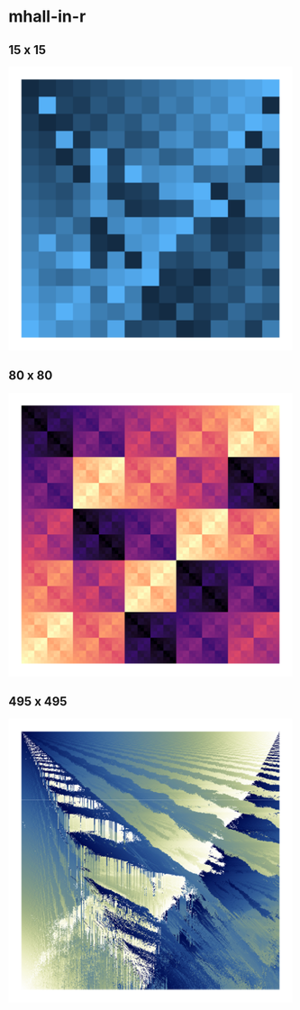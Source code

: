 # mhall-in-r

## 15 x 15

![](plots/15x15_latin-square.png)

## 80 x 80

![](plots/80x80_latin-square.png)

## 495 x 495

![](plots/495x495_latin-square.png)
